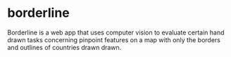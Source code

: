 # borderline
Borderline is a web app that uses computer vision to evaluate certain hand drawn tasks concerning pinpoint features on a map with only the borders and outlines of countries drawn drawn.
